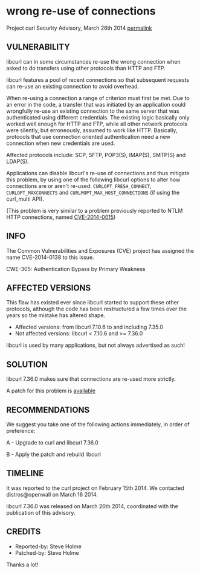 wrong re-use of connections
===========================

Project curl Security Advisory, March 26th 2014
[permalink](https://curl.se/docs/CVE-2014-0138.html)

VULNERABILITY
-------------

libcurl can in some circumstances re-use the wrong connection when asked to
do transfers using other protocols than HTTP and FTP.

libcurl features a pool of recent connections so that subsequent requests
can re-use an existing connection to avoid overhead.

When re-using a connection a range of criterion must first be met. Due to an
error in the code, a transfer that was initiated by an application could
wrongfully re-use an existing connection to the same server that was
authenticated using different credentials. The existing logic basically only
worked well enough for HTTP and FTP, while all other network protocols were
silently, but erroneously, assumed to work like HTTP. Basically, protocols
that use connection oriented authentication need a new connection when new
credentials are used.

Affected protocols include: SCP, SFTP, POP3(S), IMAP(S), SMTP(S) and
LDAP(S).

Applications can disable libcurl's re-use of connections and thus mitigate
this problem, by using one of the following libcurl options to alter how
connections are or aren't re-used: `CURLOPT_FRESH_CONNECT`,
`CURLOPT_MAXCONNECTS` and `CURLMOPT_MAX_HOST_CONNECTIONS` (if using the
curl_multi API).

(This problem is very similar to a problem previously reported to NTLM HTTP
connections, named [CVE-2014-0015](CVE-2014-0015.html))

INFO
----

The Common Vulnerabilities and Exposures (CVE) project has assigned the name
CVE-2014-0138 to this issue.

CWE-305: Authentication Bypass by Primary Weakness

AFFECTED VERSIONS
-----------------

This flaw has existed ever since libcurl started to support these other
protocols, although the code has been restructured a few times over the
years so the mistake has altered shape.

- Affected versions: from libcurl 7.10.6 to and including 7.35.0
- Not affected versions: libcurl < 7.10.6 and >= 7.36.0

libcurl is used by many applications, but not always advertised as such!

SOLUTION
--------

libcurl 7.36.0 makes sure that connections are re-used more strictly.

A patch for this problem is
[available](https://curl.se/libcurl-bad-reuse.patch)

RECOMMENDATIONS
---------------

We suggest you take one of the following actions immediately, in order of
preference:

 A - Upgrade to curl and libcurl 7.36.0

 B - Apply the patch and rebuild libcurl

TIMELINE
---------

It was reported to the curl project on February 15th 2014. We contacted
distros@openwall on March 16 2014.

libcurl 7.36.0 was released on March 26th 2014, coordinated with the
publication of this advisory.

CREDITS
-------

- Reported-by: Steve Holme
- Patched-by: Steve Holme

Thanks a lot!
